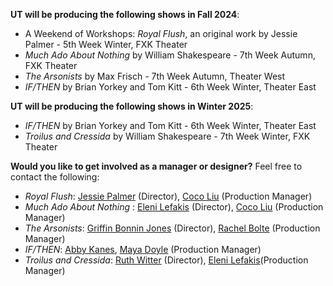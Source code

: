 **UT will be producing the following shows in Fall 2024**:

* A Weekend of Workshops: *Royal Flush*, an original work by Jessie Palmer - 5th Week Winter, FXK Theater
* *Much Ado About Nothing* by William Shakespeare - 7th Week Autumn, FXK Theater
* *The Arsonists* by Max Frisch - 7th Week Autumn, Theater West
* *IF/THEN* by Brian Yorkey and Tom Kitt - 6th Week Winter, Theater East	

**UT will be producing the following shows in Winter 2025**:
* *IF/THEN* by Brian Yorkey and Tom Kitt - 6th Week Winter, Theater East	
* *Troilus and Cressida* by William Shakespeare - 7th Week Winter, FXK Theater

**Would you like to get involved as a manager or designer?** Feel free to contact the following:

* *Royal Flush*: [Jessie Palmer](mailto:jjpalmer@uchicago.edu) (Director), [Coco Liu](mailto:cocoliu@uchicago.edu) (Production Manager)
* *Much Ado About Nothing* : [Eleni Lefakis](mailto:elenilefakis@uchicago.edu) (Director), [Coco Liu](mailto:cocoliu@uchicago.edu) (Production Manager)
* *The Arsonists*: [Griffin Bonnin Jones](mailto:bonninjones@uchicago.edu) (Director), [Rachel Bolte](mailto:rachelbolte@uchicago.edu) (Production Manager)
* *IF/THEN*: [Abby Kanes](mailto:akanes@uchicago.edu), [Maya Doyle](mailto:mayacdoyle@uchicago.edu) (Production Manager)
* *Troilus and Cressida*: [Ruth Witter](mailto:lydiaruthwitter@uchicago.edu) (Director), [Eleni Lefakis](mailto:elenilefakis@uchicago.edu)(Production Manager)
